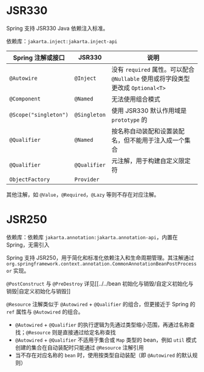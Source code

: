 # JSR330

Spring 支持 JSR330 Java 依赖注入标准。

依赖库：`jakarta.inject:jakarta.inject-api`

|Spring 注解或接口|JSR330|说明|
| -----------------| ------| ---------------------------------------------------|
|`@Autowire`|`@Inject`|没有 `required` 属性。可以配合 `@Nullable` 使用或将字段类型更改成 `Optional<T>`|
|`@Component`|`@Named`|无法使用组合模式|
|`@Scope("singleton")`|`@Singleton`|使用 JSR330 默认作用域是 `prototype` 的|
|`@Qualifier`<br />|`@Named`|按名称自动装配和设置装配名，但不能用于<span data-type="text" id="">注入成一个集合</span>|
|`@Qualifier`|`@Qualifier`|元注解，用于构建自定义限定符|
|`ObjectFactory`|`Provider`<br />||

其他注解，如 `@Value`，`@Required`，`@Lazy` 等则不存在对应注解。

# JSR250

依赖库：依赖库 `jakarta.annotation:jakarta.annotation-api`，内置在 Spring，无需引入

Spring 支持 JSR250，用于简化和标准化依赖注入和生命周期管理。其注解通过 `org.springframework.context.annotation.CommonAnnotationBeanPostProcessor` 实现。

`@PostConstruct` 与 `@PreDestroy` 详见[[../../bean 初始化与销毁/自定义初始化与销毁|自定义初始化与销毁]]

`@Resource` 注解类似于 `@Autowired` + `@Qualifier` 的组合，但更接近于 Spring 的 `ref` 属性与 `@Autowired` 的组合。

* `@Autowired` + `@Qualifier` 的执行逻辑为先通过类型缩小范围，再通过名称查找；`@Resource` 则是直接通过给定名称查找
* `@Autowired` + `@Qualifier` 不适用于集合或 `Map` 类型的 bean，例如 `util` 模式创建的集合在自动装配时只能通过 `@Resource` 注解引用
* 当不存在对应名称的 `bean` 时，使用按类型自动装配（即 `@Autowired` 的默认规则）
